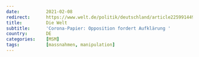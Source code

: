 ```yaml
---
date:          2021-02-08
redirect:      https://www.welt.de/politik/deutschland/article225991449/Corona-Papier-Opposition-fordert-Aufklaerung.html
title:         Die Welt
subtitle:      'Corona-Papier: Opposition fordert Aufklärung '
country:       DE
categories:    [MSM]
tags:          [massnahmen, manipulation]
---
```

